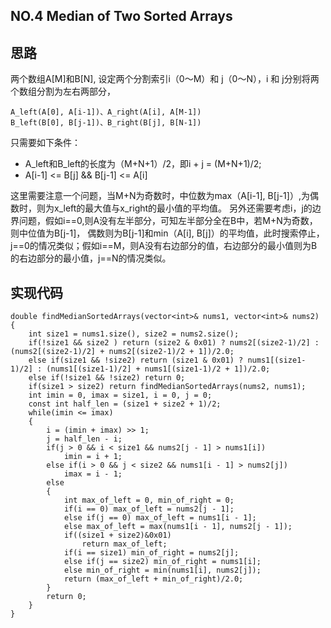 ## NO.4 Median of Two Sorted Arrays

## 思路
两个数组A[M]和B[N], 设定两个分割索引i（0～M）和 j（0～N），i 和 j分别将两个数组分割为左右两部分，
```
A_left(A[0], A[i-1])、A_right(A[i], A[M-1])
B_left(B[0], B[j-1])、B_right(B[j], B[N-1])
```
只需要如下条件：
* A_left和B_left的长度为（M+N+1）/2，即i + j = (M+N+1)/2;
* A[i-1] <= B[j] && B[j-1] <= A[i]

这里需要注意一个问题，当M+N为奇数时，中位数为max（A[i-1], B[j-1]）,为偶数时，则为x_left的最大值与x_right的最小值的平均值。
另外还需要考虑i，j的边界问题，假如i\==0,则A没有左半部分，可知左半部分全在B中，若M+N为奇数，则中位值为B[j-1]， 偶数则为B[j-1]和min（A[i], B[j]）的平均值，此时搜索停止，j\==0的情况类似；假如i\==M，则A没有右边部分的值，右边部分的最小值则为B的右边部分的最小值，j\==N的情况类似。

## 实现代码

```
double findMedianSortedArrays(vector<int>& nums1, vector<int>& nums2) {
	int size1 = nums1.size(), size2 = nums2.size();
    if(!size1 && size2 ) return (size2 & 0x01) ? nums2[(size2-1)/2] : (nums2[(size2-1)/2] + nums2[(size2-1)/2 + 1])/2.0;
    else if(size1 && !size2) return (size1 & 0x01) ? nums1[(size1-1)/2] : (nums1[(size1-1)/2] + nums1[(size1-1)/2 + 1])/2.0;
    else if(!size1 && !size2) return 0;
    if(size1 > size2) return findMedianSortedArrays(nums2, nums1);
    int imin = 0, imax = size1, i = 0, j = 0;
    const int half_len = (size1 + size2 + 1)/2;
    while(imin <= imax)
    {
    	i = (imin + imax) >> 1;
        j = half_len - i;
        if(j > 0 && i < size1 && nums2[j - 1] > nums1[i])
        	imin = i + 1;
        else if(i > 0 && j < size2 && nums1[i - 1] > nums2[j])
            imax = i - 1;
        else
        {
            int max_of_left = 0, min_of_right = 0;
            if(i == 0) max_of_left = nums2[j - 1];
            else if(j == 0) max_of_left = nums1[i - 1];
            else max_of_left = max(nums1[i - 1], nums2[j - 1]);
            if((size1 + size2)&0x01)
            	return max_of_left;
            if(i == size1) min_of_right = nums2[j];
            else if(j == size2) min_of_right = nums1[i];
            else min_of_right = min(nums1[i], nums2[j]);
           	return (max_of_left + min_of_right)/2.0;
        }
        return 0;
    }
}
```